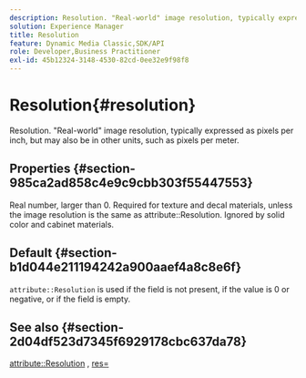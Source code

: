 ```yaml
---
description: Resolution. "Real-world" image resolution, typically expressed as pixels per inch, but may also be in other units, such as pixels per meter.
solution: Experience Manager
title: Resolution
feature: Dynamic Media Classic,SDK/API
role: Developer,Business Practitioner
exl-id: 45b12324-3148-4530-82cd-0ee32e9f98f8
---
```

# Resolution{#resolution}

Resolution. "Real-world" image resolution, typically expressed as pixels per inch, but may also be in other units, such as pixels per meter.

## Properties {#section-985ca2ad858c4e9c9cbb303f55447553}

Real number, larger than 0. Required for texture and decal materials, unless the image resolution is the same as attribute::Resolution. Ignored by solid color and cabinet materials.

## Default {#section-b1d044e211194242a900aaef4a8c8e6f}

`attribute::Resolution` is used if the field is not present, if the value is 0 or negative, or if the field is empty.

## See also {#section-2d04df523d7345f6929178cbc637da78}

[attribute::Resolution](../../../../../ir-api/material-cat/image-rendering-api-ref/c-ir-material-catalog/c-ir-material-data-reference/r-ir-resolution-dataref.md#reference-09fe14e6bfbf4db6b7f4369fffecc806) , [res=](../../../../../ir-api/http-protocol/image-rendering-api-ref/c-ir-http-protocol-ref/c-ir-http-protocol-command-reference/r-ir-res.md#reference-0ad9de8887144c83a6db97b4994f7c04)
